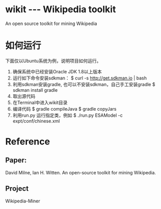# wikit --- Wikipedia toolkit
An open source toolkit for mining Wikipedia

# 如何运行
下面仅以Ubuntu系统为例，说明项目如何运行。

1) 确保系统中已经安装Oracle JDK 1.8以上版本
2) 运行如下命令安装sdkman：
 $ curl -s http://get.sdkman.io | bash
3) 利用sdkman安装gradle, 也可以不安装sdkman，自己手工安装gradle
 $ sdkman install gradle
4) 取出源代码
5) 在Terminal中进入wikit目录
6) 编译代码
  $ gradle compileJava
  $ gradle copyJars
7) 利用run.py 运行指定类，例如
  $ ./run.py ESAModel -c expt/conf/chinese.xml


# Reference

Paper:
------------
David Milne, Ian H. Witten. An open-source toolkit for mining Wikipedia. 

Project
--------------
Wikipedia-Miner
